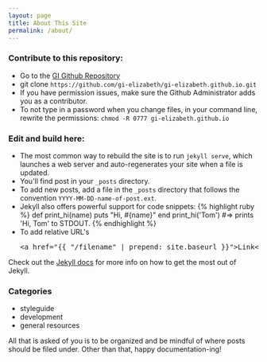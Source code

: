```yaml
---
layout: page
title: About This Site
permalink: /about/
---
```

<h3>Contribute to this repository:</h3>

<ul>
	<li>Go to the <a href="//github.com/gi-elizabeth/gi-elizabeth.github.io">GI Github Repository</a></li>
	<li>git clone <code>https://github.com/gi-elizabeth/gi-elizabeth.github.io.git</code></li>
	<li>If you have permission issues, make sure the Github Administrator adds you as a contributor.</li>
	<li>To not type in a password when you change files, in your command line, rewrite the permissions: <code>chmod -R 0777 gi-elizabeth.github.io</code></li>
</ul>

<h3>Edit and build here:</h3>

<ul>
	<li>The most common way to rebuild the site is to run <code>jekyll serve</code>, which launches a web server and auto-regenerates your site when a file is updated.</li>
	<li>You'll find post in your <code>_posts</code> directory.</li>
	<li>To add new posts, add a file in the <code>_posts</code> directory that follows the convention <code>YYYY-MM-DD-name-of-post.ext</code>.</li>
	<li>Jekyll also offers powerful support for code snippets:
{% highlight ruby %}
def print_hi(name)
  puts "Hi, #{name}"
end
print_hi('Tom')
#=> prints 'Hi, Tom' to STDOUT.
{% endhighlight %}
	</li>
	<li>To add relative URL's 
		<pre>&lt;a href="&#123;&#123; "/filename" | prepend: site.baseurl &#125;&#125;"&gt;Link&lt;/a&gt;</pre>
	</li>
</ul>

Check out the [Jekyll docs][jekyll] for more info on how to get the most out of Jekyll. 

[jekyll]:      http://jekyllrb.com
[jekyll-gh]:   https://github.com/jekyll/jekyll
[jekyll-help]: https://github.com/jekyll/jekyll-help

<h3>Categories</h3>

<ul>
	<li>styleguide</li>
	<li>development</li>
	<li>general resources</li>
</ul>

<p>All that is asked of you is to be organized and be mindful of where posts should be filed under. Other than that, happy documentation-ing!</p>

